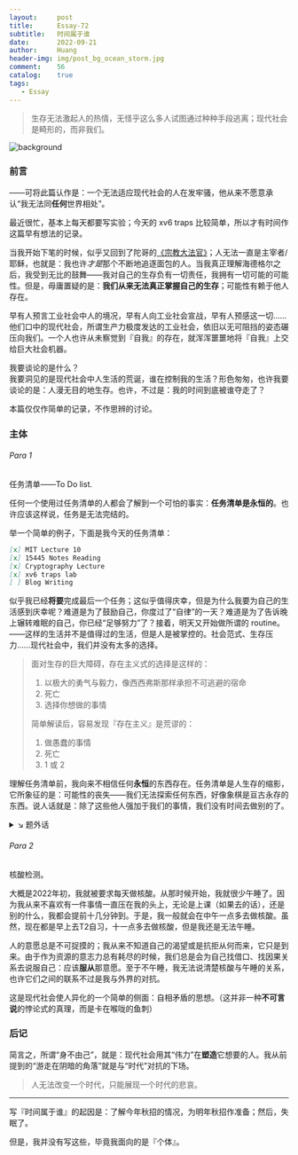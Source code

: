 ```yaml
---
layout:     post
title:      Essay-72
subtitle:   时间属于谁
date:       2022-09-21
author:     Huang
header-img: img/post_bg_ocean_storm.jpg
comment:    56
catalog:    true
tags:
   - Essay
---
```


> 生存无法激起人的热情，无怪乎这么多人试图通过种种手段逃离；现代社会是畸形的，而非我们。

![background](https://huang-feiyu.github.io/img/post_bg_ocean_storm.jpg)

### 前言

——可将此篇认作是：一个无法适应现代社会的人在发牢骚，他从来不愿意承认“我无法同**任何**世界相处”。

最近很忙，基本上每天都要写实验；今天的 xv6 traps 比较简单，所以才有时间作这篇早有想法的记录。

当我开始下笔的时候，似乎又回到了陀哥的[《宗教大法官》](https://huangfeiyu.blogspot.com/2021/08/blog-post.html)；人无法一直是主宰者/耶稣，也就是：我也许*才是*那个不断地追逐面包的人。当我真正理解海德格尔之后，我受到无比的鼓舞——我对自己的生存负有一切责任，我拥有一切可能的可能性。但是，毋庸置疑的是：**我们从来无法真正掌握自己的生存**；可能性有赖于他人存在。

早有人预言工业社会中人的境况，早有人向工业社会宣战，早有人预感这一切……他们口中的现代社会，所谓生产力极度发达的工业社会，依旧以无可阻挡的姿态碾压向我们。一个人也许从未察觉到『自我』的存在，就浑浑噩噩地将『自我』上交给巨大社会机器。

我要谈论的是什么？<br/>我要洞见的是现代社会中人生活的荒诞，谁在控制我的生活？形色匆匆，也许我要谈论的是：人漫无目的地生存。也许，不过是：我的时间到底被谁夺走了？

本篇仅仅作简单的记录，不作思辨的讨论。

### 主体

###### Para 1

任务清单——To Do list.

任何一个使用过任务清单的人都会了解到一个可怕的事实：**任务清单是永恒的**。也许应该这样说，任务是无法完结的。

举一个简单的例子，下面是我今天的任务清单：

```markdown
[x] MIT Lecture 10
[x] 15445 Notes Reading
[x] Cryptography Lecture
[x] xv6 traps lab
[ ] Blog Writing
```

似乎我已经**将要**完成最后一个任务；这似乎值得庆幸，但是为什么我要为自己的生活感到庆幸呢？难道是为了鼓励自己，你度过了“自律”的一天？难道是为了告诉晚上辗转难眠的自己，你已经“足够努力”了？接着，明天又开始做所谓的 routine。——这样的生活并不是值得过的生活，但是人是被掌控的。社会范式、生存压力……现代社会中，我们并没有太多的选择。

> 面对生存的巨大障碍，存在主义式的选择是这样的：
>
> 1. 以极大的勇气与毅力，像西西弗斯那样承担不可逃避的宿命
> 2. 死亡
> 3. 选择你想做的事情
>
> 简单解读后，容易发现『存在主义』是荒谬的：
>
> 1. 做愚蠢的事情
> 2. 死亡
> 3. 1 或 2

理解任务清单前，我向来不相信任何**永恒**的东西存在。任务清单是人生存的缩影，它所象征的是：可能性的丧失——我们无法探索任何东西，好像象棋是亘古永存的东西。说人话就是：除了这些他人强加于我们的事情，我们没有时间去做别的了。

<details><summary>↘️ 题外话</summary>我们需要的是：洞见更多的可能性，创造更多的可能性。我还没有找到一个比较好的途径去做到，这毕竟需要时间。</details>

###### Para 2

核酸检测。

大概是2022年初，我就被要求每天做核酸。从那时候开始，我就很少午睡了。因为我从来不喜欢有一件事情一直压在我的头上，无论是上课（如果去的话），还是别的什么，我都会提前十几分钟到。于是，我一般就会在中午一点多去做核酸。虽然，现在都是早上去T2自习，十一点多去做核酸，但是我还是无法午睡。

人的意愿总是不可捉摸的；我从来不知道自己的渴望或是抗拒从何而来，它只是到来。由于作为资源的意志力总有耗尽的时候，我们总是会为自己找借口、找因果关系去说服自己：应该**服从**那意愿。至于不午睡，我无法说清楚核酸与午睡的关系，也许它们之间的联系不过是我与外界的对抗。

这是现代社会使人异化的一个简单的侧面：自相矛盾的思想。（这并非一种**不可言说**的悖论式的真理，而是卡在喉咙的鱼刺）

### 后记

简言之，所谓“身不由己”，就是：现代社会用其“伟力”在**塑造**它想要的人。我从前提到的“游走在阴暗的角落”就是与“时代”对抗的下场。

> 人无法改变一个时代，只能展现一个时代的悲哀。

---

写『时间属于谁』的起因是：了解今年秋招的情况，为明年秋招作准备；然后，失眠了。

但是，我并没有写这些，毕竟我面向的是『个体』。
